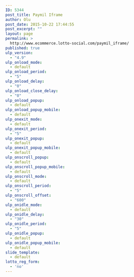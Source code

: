 ```yaml
---
ID: 5344
post_title: Paymil Iframe
author: Olu
post_date: 2015-10-22 17:44:55
post_excerpt: ""
layout: page
permalink: >
  http://www.ecommerce.lotto-social.com/paymil_iframe/
published: true
ulp_version:
  - "4.9"
ulp_onload_mode:
  - default
ulp_onload_period:
  - "5"
ulp_onload_delay:
  - "0"
ulp_onload_close_delay:
  - "0"
ulp_onload_popup:
  - default
ulp_onload_popup_mobile:
  - default
ulp_onexit_mode:
  - default
ulp_onexit_period:
  - "5"
ulp_onexit_popup:
  - default
ulp_onexit_popup_mobile:
  - default
ulp_onscroll_popup:
  - default
ulp_onscroll_popup_mobile:
  - default
ulp_onscroll_mode:
  - default
ulp_onscroll_period:
  - "5"
ulp_onscroll_offset:
  - "600"
ulp_onidle_mode:
  - default
ulp_onidle_delay:
  - "30"
ulp_onidle_period:
  - "5"
ulp_onidle_popup:
  - default
ulp_onidle_popup_mobile:
  - default
slide_template:
  - default
lotto_reg_form:
  - 'no'
---
```

<form id="IframeCreditCardForm" action="" method="post" name="IframeCreditCardForm">
<div id="credit-card-formdiv" class="col-lg-12" style="display: none;">
<div style="display: inline-block; max-width: 300px;">
<h4 id="creditCardText" style="display: none;">Credit Card Details</h4>
<div>

<!-- Other fields of your form -->
<div id="credit-card-fields"><!-- Embedded credit card frame will load here --></div>
<!-- Other fields of your form -->

</div>
<div class="form-group">
<div class="tc"><button id="btnPlaceOrder" class="btn btn-block btn-success btn-next" style="display: none;" type="button">PLACE ORDER &gt;&gt;</button></div>
</div>
<div class="tc"><img id="CardIconsimage" style="display: none;" src="http://lottosocial.s3.amazonaws.com/cms2/wp-content/uploads/2015/07/cardIcons.png" alt="Card icons" /></div>
</div>
</div>
</form>